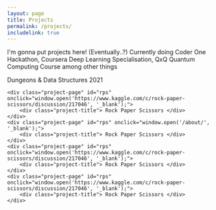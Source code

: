```yaml
---
layout: page
title: Projects
permalink: /projects/
includelink: true
---
```

<p>
I'm gonna put projects here! (Eventually..?)
Currently doing Coder One Hackathon, Coursera Deep Learning Specialisation, QxQ Quantum Computing Course among other things
</p>

<div class='project-items'>
    <div class="project-page" id="coderone" onclick="window.open('/blog/2021/05/03/first-hackathon', '_blank');">
        <div class="project-title"> Dungeons & Data Structures 2021 </div>
    </div>

    <div class="project-page" id="rps" onclick="window.open('https://www.kaggle.com/c/rock-paper-scissors/discussion/217046', '_blank');">
        <div class="project-title"> Rock Paper Scissors </div>
    </div>
    <div class="project-page" id="rps" onclick="window.open('/about/', '_blank');">
        <div class="project-title"> Rock Paper Scissors </div>
    </div>
    <div class="project-page" id="rps" onclick="window.open('https://www.kaggle.com/c/rock-paper-scissors/discussion/217046', '_blank');">
        <div class="project-title"> Rock Paper Scissors </div>
    </div>
    <div class="project-page" id="rps" onclick="window.open('https://www.kaggle.com/c/rock-paper-scissors/discussion/217046', '_blank');">
        <div class="project-title"> Rock Paper Scissors </div>
    </div>

</div>



<!-- DO THIS https://github.com/jitinnair1/gradfolio/blob/master/_pages/projects.md -->